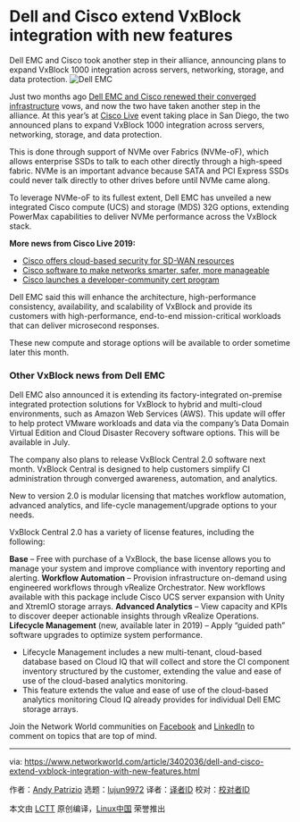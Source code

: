 [#]: collector: (lujun9972)
[#]: translator: ( )
[#]: reviewer: ( )
[#]: publisher: ( )
[#]: url: ( )
[#]: subject: (Dell and Cisco extend VxBlock integration with new features)
[#]: via: (https://www.networkworld.com/article/3402036/dell-and-cisco-extend-vxblock-integration-with-new-features.html)
[#]: author: (Andy Patrizio https://www.networkworld.com/author/Andy-Patrizio/)

Dell and Cisco extend VxBlock integration with new features
======
Dell EMC and Cisco took another step in their alliance, announcing plans to expand VxBlock 1000 integration across servers, networking, storage, and data protection.
![Dell EMC][1]

Just two months ago [Dell EMC and Cisco renewed their converged infrastructure][2] vows, and now the two have taken another step in the alliance. At this year’s at [Cisco Live][3] event taking place in San Diego, the two announced plans to expand VxBlock 1000 integration across servers, networking, storage, and data protection.

This is done through support of NVMe over Fabrics (NVMe-oF), which allows enterprise SSDs to talk to each other directly through a high-speed fabric. NVMe is an important advance because SATA and PCI Express SSDs could never talk directly to other drives before until NVMe came along.

To leverage NVMe-oF to its fullest extent, Dell EMC has unveiled a new integrated Cisco compute (UCS) and storage (MDS) 32G options, extending PowerMax capabilities to deliver NVMe performance across the VxBlock stack.

**More news from Cisco Live 2019:**

  * [Cisco offers cloud-based security for SD-WAN resources][4]
  * [Cisco software to make networks smarter, safer, more manageable][5]
  * [Cisco launches a developer-community cert program][6]



Dell EMC said this will enhance the architecture, high-performance consistency, availability, and scalability of VxBlock and provide its customers with high-performance, end-to-end mission-critical workloads that can deliver microsecond responses.

These new compute and storage options will be available to order sometime later this month.

### Other VxBlock news from Dell EMC

Dell EMC also announced it is extending its factory-integrated on-premise integrated protection solutions for VxBlock to hybrid and multi-cloud environments, such as Amazon Web Services (AWS). This update will offer to help protect VMware workloads and data via the company’s Data Domain Virtual Edition and Cloud Disaster Recovery software options. This will be available in July.

The company also plans to release VxBlock Central 2.0 software next month. VxBlock Central is designed to help customers simplify CI administration through converged awareness, automation, and analytics.

New to version 2.0 is modular licensing that matches workflow automation, advanced analytics, and life-cycle management/upgrade options to your needs.

VxBlock Central 2.0 has a variety of license features, including the following:

**Base** – Free with purchase of a VxBlock, the base license allows you to manage your system and improve compliance with inventory reporting and alerting. **Workflow Automation** – Provision infrastructure on-demand using engineered workflows through vRealize Orchestrator. New workflows available with this package include Cisco UCS server expansion with Unity and XtremIO storage arrays. **Advanced Analytics** – View capacity and KPIs to discover deeper actionable insights through vRealize Operations. **Lifecycle Management** (new, available later in 2019) – Apply “guided path” software upgrades to optimize system performance.

  * Lifecycle Management includes a new multi-tenant, cloud-based database based on Cloud IQ that will collect and store the CI component inventory structured by the customer, extending the value and ease of use of the cloud-based analytics monitoring.
  * This feature extends the value and ease of use of the cloud-based analytics monitoring Cloud IQ already provides for individual Dell EMC storage arrays.



Join the Network World communities on [Facebook][7] and [LinkedIn][8] to comment on topics that are top of mind.

--------------------------------------------------------------------------------

via: https://www.networkworld.com/article/3402036/dell-and-cisco-extend-vxblock-integration-with-new-features.html

作者：[Andy Patrizio][a]
选题：[lujun9972][b]
译者：[译者ID](https://github.com/译者ID)
校对：[校对者ID](https://github.com/校对者ID)

本文由 [LCTT](https://github.com/LCTT/TranslateProject) 原创编译，[Linux中国](https://linux.cn/) 荣誉推出

[a]: https://www.networkworld.com/author/Andy-Patrizio/
[b]: https://github.com/lujun9972
[1]: https://images.idgesg.net/images/article/2019/04/dell-emc-vxblock-1000-100794721-large.jpg
[2]: https://www.networkworld.com/article/3391071/dell-emc-and-cisco-renew-converged-infrastructure-alliance.html
[3]: https://www.ciscolive.com/global/
[4]: https://www.networkworld.com/article/3402079/cisco-offers-cloud-based-security-for-sd-wan-resources.html
[5]: https://www.networkworld.com/article/3401523/cisco-software-to-make-networks-smarter-safer-more-manageable.html
[6]: https://www.networkworld.com/article/3401524/cisco-launches-a-developer-community-cert-program.html
[7]: https://www.facebook.com/NetworkWorld/
[8]: https://www.linkedin.com/company/network-world
